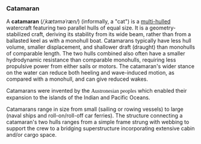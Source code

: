 ### Catamaran
A **catamaran** (_/ˌkætəməˈræn/_) (informally, a "cat") is a [multi-hulled](https://en.wikipedia.org/wiki/Catamaran) watercraft featuring two parallel hulls of equal size. It is a geometry-stabilized craft, deriving its stability from its wide beam, rather than from a ballasted keel as with a monohull boat. Catamarans typically have less hull volume, smaller displacement, and shallower draft (draught) than monohulls of comparable length. The two hulls combined also often have a smaller hydrodynamic resistance than comparable monohulls, requiring less propulsive power from either sails or motors. The catamaran's wider stance on the water can reduce both heeling and wave-induced motion, as compared with a monohull, and can give reduced wakes.

Catamarans were invented by the <span style="font-family: 'Lucida Console';">Austronesian peoples</span> which enabled their expansion to the islands of the Indian and Pacific Oceans.

Catamarans range in size from small (sailing or rowing vessels) to large (naval ships and roll-on/roll-off car ferries). The structure connecting a catamaran's two hulls ranges from a simple frame strung with webbing to support the crew to a bridging superstructure incorporating extensive cabin and/or cargo space.
<def><meta name="pageView" value="true"/><meta name="hideRulers" value="false"/></def>